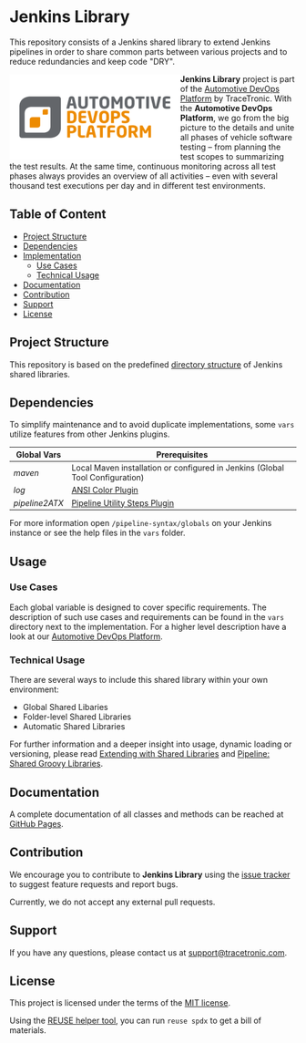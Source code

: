 # Jenkins Library

This repository consists of a Jenkins shared library to extend Jenkins pipelines in order to share common parts between various projects and to reduce redundancies and keep code "DRY".

<img src=".github/logo.png" align="left" alt="Automotive DevOps Platform">

**Jenkins Library** project is part of the [Automotive DevOps Platform](https://www.tracetronic.com/products/automotive-devops-platform/) by TraceTronic. With the **Automotive DevOps Platform**, we go from the big picture to the details and unite all phases of vehicle software testing – from planning the test scopes to summarizing the test results. At the same time, continuous monitoring across all test phases always provides an overview of all activities – even with several thousand test executions per day and in different test environments.

## Table of Content

- [Project Structure](#project-structure)
- [Dependencies](#dependencies)
- [Implementation](#usage)
  - [Use Cases](#use-cases)
  - [Technical Usage](#technical-usage)
- [Documentation](#documentation)
- [Contribution](#contribution)
- [Support](#support)
- [License](#license)

## Project Structure

This repository is based on the predefined [directory structure](https://www.jenkins.io/doc/book/pipeline/shared-libraries/#directory-structure) of Jenkins shared libraries.

## Dependencies

To simplify maintenance and to avoid duplicate implementations, some `vars` utilize features from other Jenkins plugins.

| Global Vars           | Prerequisites                                                                       |
|-----------------------|-------------------------------------------------------------------------------------|
| *maven*               | Local Maven installation or configured in Jenkins (Global Tool Configuration)       |
| *log*                 | [ANSI Color Plugin](https://plugins.jenkins.io/ansicolor/)                          |
| *pipeline2ATX*        | [Pipeline Utility Steps Plugin](https://plugins.jenkins.io/pipeline-utility-steps/) |

For more information open `/pipeline-syntax/globals` on your Jenkins instance or see the help files in the `vars` folder.

## Usage

### Use Cases

Each global variable is designed to cover specific requirements. The description of such use cases and requirements can be found in the `vars` directory next to the implementation. For a higher level description have a look at our [Automotive DevOps Platform](https://www.tracetronic.com/products/automotive-devops-platform/).

### Technical Usage

There are several ways to include this shared library within your own environment:

- Global Shared Libaries
- Folder-level Shared Libraries
- Automatic Shared Libraries

For further information and a deeper insight into usage, dynamic loading or versioning, please read [Extending with Shared Libraries](https://www.jenkins.io/doc/book/pipeline/shared-libraries/) and [Pipeline: Shared Groovy Libraries](https://www.jenkins.io/doc/pipeline/steps/workflow-cps-global-lib/).

## Documentation

A complete documentation of all classes and methods can be reached at [GitHub Pages](https://tracetronic.github.io/jenkins-library/).


## Contribution

We encourage you to contribute to **Jenkins Library** using the [issue tracker](https://github.com/tracetronic/jenkins-library/issues/new/choose) to suggest feature requests and report bugs.

Currently, we do not accept any external pull requests.

## Support

If you have any questions, please contact us at [support@tracetronic.com](mailto:support@tracetronic.com).

## License

This project is licensed under the terms of the [MIT license](LICENSE).

Using the [REUSE helper tool](https://github.com/fsfe/reuse-tool), you can run `reuse spdx` to get a bill of materials.
